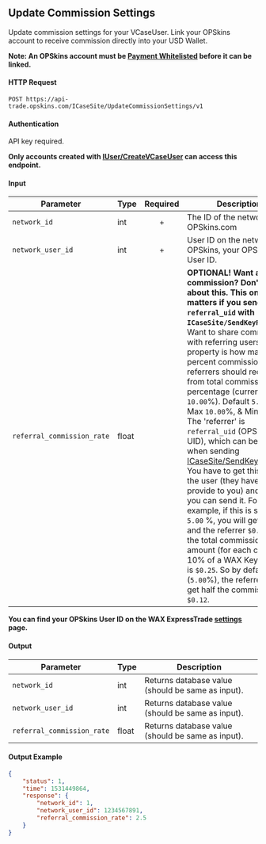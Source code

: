 ## Update Commission Settings

Update commission settings for your VCaseUser. Link your OPSkins account to receive commission directly into your USD Wallet.

**Note: An OPSkins account must be [Payment Whitelisted](https://opskins.com/?loc=store_account#collapseWLI) before it can be linked.**

#### HTTP Request

`POST https://api-trade.opskins.com/ICaseSite/UpdateCommissionSettings/v1`

#### Authentication

API key required.

**Only accounts created with [IUser/CreateVCaseUser](/IUser/CreateVCaseUser.md) can access this endpoint.**

#### Input

Parameter | Type | Required   | Description
--------- | -----| :--------: | -----------
`network_id` | int | + | The ID of the network. `1` for OPSkins.com
`network_user_id` | int  | + | User ID on the network. For OPSkins, your OPSkins User ID.
`referral_commission_rate` | float  |  | **OPTIONAL! Want all the commission? Don't worry about this. This only matters if you send `referral_uid` with `ICaseSite/SendKeyRequest`.** Want to share commission with referring users? This property is how many percent commission referrers should receive from total commission percentage (currently `10.00`%). Default `5.00`%, Max `10.00`%, & Min `0.01`%. The 'referrer' is `referral_uid` (OPSkins UID), which can be sent when sending [ICaseSite/SendKeyRequest](/ICaseSite/SendKeyRequest.md). You have to get this from the user (they have to provide to you) and then you can send it. For example, if this is set to `5.00` %, you will get `$0.13` and the referrer `$0.12`, as the total commission amount (for each case) is 10% of a WAX Key, which is `$0.25`. So by default (`5.00`%), the referrer will get half the commission `$0.12`.

**You can find your OPSkins User ID on the WAX ExpressTrade [settings](https://trade.opskins.com/settings) page.**

#### Output

Parameter | Type | Description
--------- | -----| -------- 
`network_id` | int | Returns database value (should be same as input).
`network_user_id` | int  | Returns database value (should be same as input).
`referral_commission_rate` | float | Returns database value (should be same as input).

#### Output Example
```json
{
    "status": 1,
    "time": 1531449864,
    "response": {
        "network_id": 1,
        "network_user_id": 1234567891,
        "referral_commission_rate": 2.5
    }
}
```
